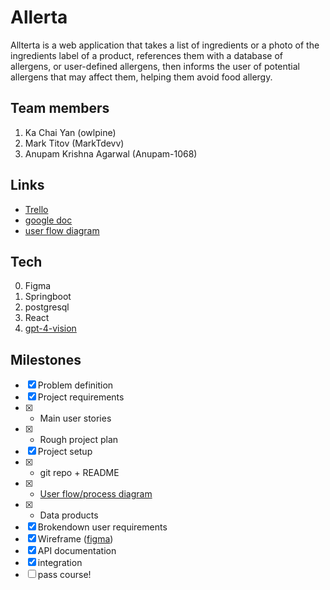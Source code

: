 # Allerta
Allterta is a web application that takes a list of ingredients or a photo of the ingredients label of a product, references them with a database of allergens, or user-defined allergens, then informs the user of potential allergens that may affect them, helping them avoid food allergy.

## Team members
1. Ka Chai Yan (owlpine)
2. Mark Titov (MarkTdevv)
3. Anupam Krishna Agarwal (Anupam-1068)

## Links
- [Trello](https://trello.com/invite/b/8rIAudM7/ATTIf973fe32601f93f4acb9ece1d341580dAC6D94C8/software-team-project)
- [google doc](https://docs.google.com/document/d/1F1Mox48i8gSN6wQJcZY3Ms69CG_aTzMnnwpmIvEo1Ys/edit)
- [user flow diagram](https://www.figma.com/file/RCaVsCXaFE8PVt6RoTHmsA/Untitled?type=whiteboard&node-id=0%3A1&t=Qxv8ZP7cIT4Onebg-1)

## Tech
0. Figma
1. Springboot
2. postgresql
3. React
4. [gpt-4-vision](https://platform.openai.com/docs/guides/vision)

## Milestones
- [X] Problem definition
- [X] Project requirements
- [X] - Main user stories
- [X] - Rough project plan
- [X] Project setup
- [X] - git repo + README
- [X] - [User flow/process diagram](https://www.figma.com/file/RCaVsCXaFE8PVt6RoTHmsA/Untitled?type=whiteboard&node-id=0%3A1&t=Qxv8ZP7cIT4Onebg-1)
- [X] - Data products
- [X] Brokendown user requirements
- [X] Wireframe ([figma](https://www.figma.com/file/IFHSqFEN3VheshNIdoxjIm/Allergen?type=design&node-id=0%3A1&mode=design&t=tW6GT7TuanPloCUN-1))
- [X] API documentation
- [X] integration
- [ ] pass course!
